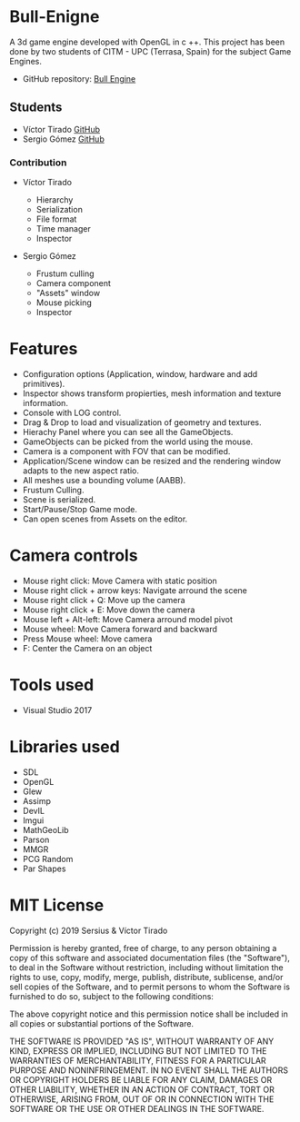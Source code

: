 # Bull-Enigne

A 3d game engine developed with OpenGL in c ++. This project has been done by two students of CITM - UPC (Terrasa, Spain) for the subject Game Engines.

- GitHub repository: [Bull Engine](https://github.com/Sersius/Bull-Engine)
 
## Students

- Víctor Tirado [GitHub](https://github.com/VictorTirado)
- Sergio Gómez [GitHub](https://github.com/Sersius)

### Contribution

- Víctor Tirado
  - Hierarchy
  - Serialization
  - File format
  - Time manager
  - Inspector
  
- Sergio Gómez
  - Frustum culling
  - Camera component
  - "Assets" window
  - Mouse picking
  - Inspector

# Features

- Configuration options (Application, window, hardware and add primitives).
- Inspector shows transform propierties, mesh information and texture information.
- Console with LOG control.
- Drag & Drop to load and visualization of geometry and textures.
- Hierachy Panel where you can see all the GameObjects.
- GameObjects can be picked from the world using the mouse.
- Camera is a component with FOV that can be modified.
- Application/Scene window can be resized and the rendering window adapts to the new aspect ratio.
- All meshes use a bounding volume (AABB).
- Frustum Culling.
- Scene is serialized.
- Start/Pause/Stop Game mode.
- Can open scenes from Assets on the editor.

# Camera controls

- Mouse right click: Move Camera with static position
- Mouse right click + arrow keys: Navigate arround the scene
- Mouse right click + Q: Move up the camera
- Mouse right click + E: Move down the camera
- Mouse left + Alt-left: Move Camera arround model pivot
- Mouse wheel: Move Camera forward and backward
- Press Mouse wheel: Move camera
- F: Center the Camera on an object

# Tools used

- Visual Studio 2017

# Libraries used

 - SDL
 - OpenGL
 - Glew
 - Assimp
 - DevIL
 - Imgui
 - MathGeoLib
 - Parson
 - MMGR
 - PCG Random
 - Par Shapes

# MIT License

Copyright (c) 2019 Sersius & Víctor Tirado

Permission is hereby granted, free of charge, to any person obtaining a copy
of this software and associated documentation files (the "Software"), to deal
in the Software without restriction, including without limitation the rights
to use, copy, modify, merge, publish, distribute, sublicense, and/or sell
copies of the Software, and to permit persons to whom the Software is
furnished to do so, subject to the following conditions:

The above copyright notice and this permission notice shall be included in all
copies or substantial portions of the Software.

THE SOFTWARE IS PROVIDED "AS IS", WITHOUT WARRANTY OF ANY KIND, EXPRESS OR
IMPLIED, INCLUDING BUT NOT LIMITED TO THE WARRANTIES OF MERCHANTABILITY,
FITNESS FOR A PARTICULAR PURPOSE AND NONINFRINGEMENT. IN NO EVENT SHALL THE
AUTHORS OR COPYRIGHT HOLDERS BE LIABLE FOR ANY CLAIM, DAMAGES OR OTHER
LIABILITY, WHETHER IN AN ACTION OF CONTRACT, TORT OR OTHERWISE, ARISING FROM,
OUT OF OR IN CONNECTION WITH THE SOFTWARE OR THE USE OR OTHER DEALINGS IN THE
SOFTWARE.

